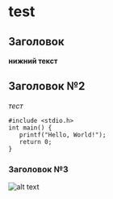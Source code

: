 # test

## Заголовок

**нижний текст**

## Заголовок №2

_тест_

```
#include <stdio.h>
int main() {
   printf("Hello, World!");
   return 0;
}
```

### Заголовок №3

![alt text](https://yandex.ru/images/search?from=tabbar&img_url=https%3A%2F%2Fwww.tapeciarnia.pl%2Ftapety%2Fnormalne%2F243196_kot_oczy_spojrzenie.jpg&lr=172&pos=0&rpt=simage&text=%D0%BA%D0%BE%D1%82%D0%B8%D0%BA%D0%B8)
